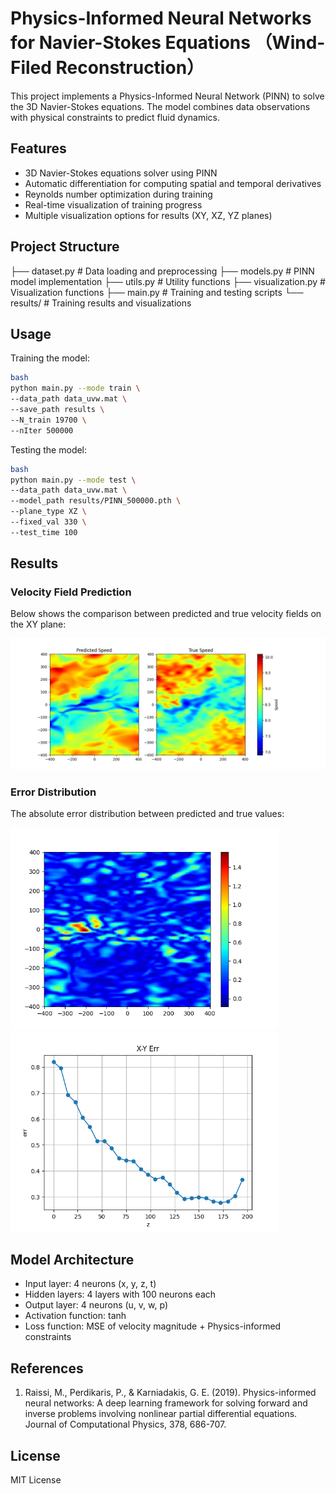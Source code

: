 # Physics-Informed Neural Networks for Navier-Stokes Equations （Wind-Filed Reconstruction）

This project implements a Physics-Informed Neural Network (PINN) to solve the 3D Navier-Stokes equations. The model combines data observations with physical constraints to predict fluid dynamics.

## Features

- 3D Navier-Stokes equations solver using PINN
- Automatic differentiation for computing spatial and temporal derivatives
- Reynolds number optimization during training
- Real-time visualization of training progress
- Multiple visualization options for results (XY, XZ, YZ planes)

## Project Structure 
├── dataset.py # Data loading and preprocessing
├── models.py # PINN model implementation
├── utils.py # Utility functions
├── visualization.py # Visualization functions
├── main.py # Training and testing scripts
└── results/ # Training results and visualizations

## Usage

Training the model:
```bash
bash
python main.py --mode train \
--data_path data_uvw.mat \
--save_path results \
--N_train 19700 \
--nIter 500000
```

Testing the model:
```bash
bash
python main.py --mode test \
--data_path data_uvw.mat \
--model_path results/PINN_500000.pth \
--plane_type XZ \
--fixed_val 330 \
--test_time 100
```


## Results

### Velocity Field Prediction

Below shows the comparison between predicted and true velocity fields on the XY plane:

![Velocity Field Comparison](results/X-Y_filed.png)

### Error Distribution

The absolute error distribution between predicted and true values:

<img src="results/X-Y_diff.png" alt="Error Distribution" style="zoom: 67%;" /> <img src="results/X-Y.png" alt="Err" style="zoom: 67%;" />



## Model Architecture

- Input layer: 4 neurons (x, y, z, t)
- Hidden layers: 4 layers with 100 neurons each
- Output layer: 4 neurons (u, v, w, p)
- Activation function: tanh
- Loss function: MSE of velocity magnitude + Physics-informed constraints

## References

1. Raissi, M., Perdikaris, P., & Karniadakis, G. E. (2019). Physics-informed neural networks: A deep learning framework for solving forward and inverse problems involving nonlinear partial differential equations. Journal of Computational Physics, 378, 686-707.

## License

MIT License
